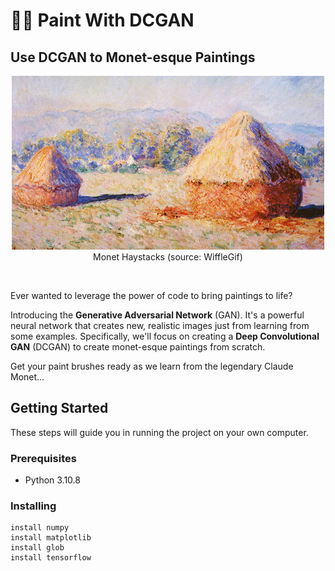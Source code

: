 # 👨‍🎨 Paint With DCGAN

## Use DCGAN to Monet-esque Paintings

<div align="center">
    <img src="Monet Haystacks.gif" alt="Monet Haystacks" style="width: 500px;"> 
</div>
<div align="center">
  Monet Haystacks (source: WiffleGif)
</div>

<div>
    
&nbsp;

Ever wanted to leverage the power of code to bring paintings to life? 

Introducing the **Generative Adversarial Network** (GAN). It's a powerful neural network that creates new, realistic images just from learning from some examples. Specifically, we'll focus on creating a **Deep Convolutional GAN** (DCGAN) to create monet-esque paintings from scratch. 

Get your paint brushes ready as we learn from the legendary Claude Monet...

## Getting Started

These steps will guide you in running the project on your own computer.

### Prerequisites

* Python 3.10.8

### Installing

```
install numpy
install matplotlib
install glob
install tensorflow 
```
